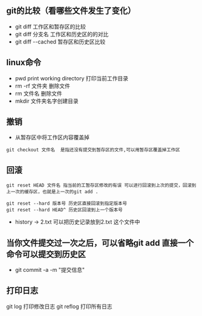 ## git的比较（看哪些文件发生了变化）
- git diff 工作区和暂存区的比较
- git diff 分支名 工作区和历史区的的对比
- git diff --cached 暂存区和历史区比较

## linux命令
- pwd print working directory 打印当前工作目录
- rm -rf 文件夹 删除文件
- rm 文件名 删除文件
- mkdir 文件夹名字创建目录

## 撤销
- 从暂存区中将工作区内容覆盖掉 
```
git checkout 文件名  是指还没有提交到暂存区的文件,可以用暂存区覆盖掉工作区
```

## 回滚
```
git reset HEAD 文件名 指当前的工暂存区修改的有误 可以进行回滚到上次的提交，回滚到上一次的缓存区，也就是上一次的git add .

git reset --hard 版本号 历史区直接回滚到指定版本号
git reset --hard HEAD^ 历史区回滚到上一个版本号
```

- history -> 2.txt 可以把历史记录放到2.txt 这个文件中


## 当你文件提交过一次之后，可以省略git add 直接一个命令可以提交到历史区
- git commit -a -m "提交信息" 

## 打印日志
git log 打印修改日志
git reflog 打印所有日志

